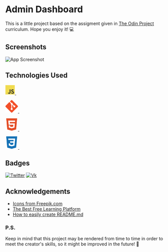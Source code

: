 # Admin Dashboard

This is a little project based on the assigment given in [The Odin Project](https://www.theodinproject.com/lessons/node-path-intermediate-html-and-css-admin-dashboard) curriculum. Hope you enjoy it! :computer:

## Screenshots

![App Screenshot]()

## Technologies Used

<a href="https://developer.mozilla.org/en-US/docs/Web/JavaScript" target="_blank" rel="noreferrer"> <img src="https://raw.githubusercontent.com/devicons/devicon/master/icons/javascript/javascript-original.svg" alt="javascript" width="30" height="30"/> </a> &emsp;

<a href="https://git-scm.com/" target="_blank" rel="noreferrer"> <img src="https://github.com/devicons/devicon/blob/1119b9f84c0290e0f0b38982099a2bd027a48bf1/icons/git/git-plain.svg" alt="git" width="40" height="40"/> </a> &ensp;

<a href="https://developer.mozilla.org/ru/docs/Web/HTML" target="_blank" rel="noreferrer"> <img src="https://github.com/devicons/devicon/blob/1119b9f84c0290e0f0b38982099a2bd027a48bf1/icons/html5/html5-plain.svg" alt="html" width="40" height="40"/> </a> &ensp;

<a href="https://developer.mozilla.org/ru/docs/Learn/Getting_started_with_the_web/CSS_basics" target="_blank" rel="noreferrer"> <img src="https://github.com/devicons/devicon/blob/1119b9f84c0290e0f0b38982099a2bd027a48bf1/icons/css3/css3-plain.svg" alt="css" width="40" height="40"/> </a> &ensp;

## Badges

[![Twitter](https://img.shields.io/twitter/follow/grinushka)](https://twitter.com/grinushka)
[![Vk](https://img.shields.io/badge/Vk-follow-blue)](https://vk.com/grinushka)

## Acknowledgements

- [Icons from Freepik.com](www.freepik.com/vectors/portrait-illustration)
- [The Best Free Learning Platform](https://www.theodinproject.com/lessons/node-path-intermediate-html-and-css-admin-dashboard)
- [How to easily create README.md](https://readme.so/)

### P.S.

Keep in mind that this project may be rendered from time to time in order to meet the creator's skills, so it might be improved in the future! :slightly_smiling_face:
